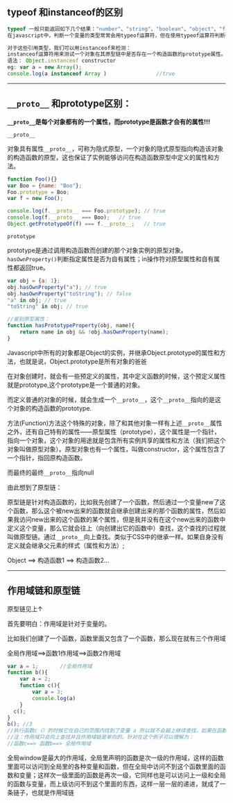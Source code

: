 ## typeof 和instanceof的区别

```javascript
typeof 一般只能返回如下几个结果："number"、"string"、"boolean"、"object"、"function" 和 "undefined"。
在javascript中，判断一个变量的类型常常会用typeof运算符，但在使用typeof运算符判断引用类型的值会出现问题。无论引用的是什么类型的对象，它都返回"Object",例如Array,Null等。这也是`typeof`的局限性。

对于这些引用类型，我们可以用instanceof来检测：
instanceof运算符用来测试一个对象在其原型链中是否存在一个构造函数的prototype属性。
语法： Object.instanceof constructor
eg: var a = new Array();
console.log(a instanceof Array )                //true
```

***

##  `__proto__` 和prototype区别：

**`__proto__`是每个对象都有的一个属性，而prototype是函数才会有的属性!!!** 

`__proto__`

对象具有属性`__proto__`，可称为隐式原型，一个对象的隐式原型指向构造该对象的构造函数的原型，这也保证了实例能够访问在构造函数原型中定义的属性和方法。

```javascript
function Foo(){}
var Boo = {name: "Boo"};
Foo.prototype = Boo;
var f = new Foo();

console.log(f.__proto__ === Foo.prototype); // true
console.log(f.__proto__ === Boo);   // true
Object.getPrototypeOf(f) === f.__proto__;   // true
```

`prototype`

prototype是通过调用构造函数而创建的那个对象实例的原型对象。`hasOwnProperty()`判断指定属性是否为自有属性；in操作符对原型属性和自有属性都返回true。

```javascript
var obj = {a: 1};
obj.hasOwnProperty("a"); // true
obj.hasOwnProperty("toString"); // false
"a" in obj; // true
"toString" in obj; // true

//鉴别原型属性：
function hasPrototypeProperty(obj, name){
    return name in obj && !obj.hasOwnProperty(name);
}
```

Javascript中所有的对象都是Object的实例，并继承Object.prototype的属性和方法，也就是说，Object.prototype是所有对象的爸爸

在对象创建时，就会有一些预定义的属性，其中定义函数的时候，这个预定义属性就是prototype,这个prototype是一个普通的对象。

而定义普通的对象的时候，就会生成一个`__proto__`，这个`__proto__`指向的是这个对象的构造函数的prototype.



方法(Function)方法这个特殊的对象，除了和其他对象一样有上述`__proto__`属性之外，还有自己特有的属性——原型属性（prototype），这个属性是一个指针，指向一个对象，这个对象的用途就是包含所有实例共享的属性和方法（我们把这个对象叫做原型对象）。原型对象也有一个属性，叫做constructor，这个属性包含了一个指针，指回原构造函数。

而最终的最终`__proto__`指向null

由此想到了原型链：

原型链是针对构造函数的，比如我先创建了一个函数，然后通过一个变量new了这个函数，那么这个被new出来的函数就会继承创建出来的那个函数的属性，然后如果我访问new出来的这个函数的某个属性，但是我并没有在这个new出来的函数中定义这个变量，那么它就会往上（向创建出它的函数中）查找，这个查找的过程就叫做原型链。通过`__proto__`向上查找。类似于CSS中的继承一样。如果自身没有定义就会继承父元素的样式（属性和方法）;

Object  ==>  构造函数1   ==>   构造函数2...

***

## 作用域链和原型链

原型链见上↑

首先要明白：作用域是针对于变量的。

比如我们创建了一个函数，函数里面又包含了一个函数，那么现在就有三个作用域

全局作用域==>函数1作用域==>函数2作用域

```javascript
var a = 1;       //全局作用域
function b(){
  	var a = 2;
  	function c(){
  		var a = 3;
        console.log(a)
	}
  c();
}
b(); //3
//执行函数c（）的时候它在自己的范围内找到了变量 a 所以就不会越上继续查找，如果在函数c()中没有找到则会继续向上找，一直会找到全局变量a，这个查找的过程就叫作用域链。
//注：作用域只会向上查找并且作用域链是单向的。针对在这个例子可以理解为：
//函数c==> 函数b==> 全局作用域
```

全局window是最大的作用域，全局里声明的函数是次一级的作用域，这样的函数里面可以访问到全局里的各种变量和函数，但在全局中访问不到这个函数里面的函数和变量；这样次一级里面的函数是再次一级，它同样也是可以访问上一级和全局的函数与变量，而上级访问不到这个里面的东西，这样一层一层的递进，就成了一条链子，也就是作用域链

































